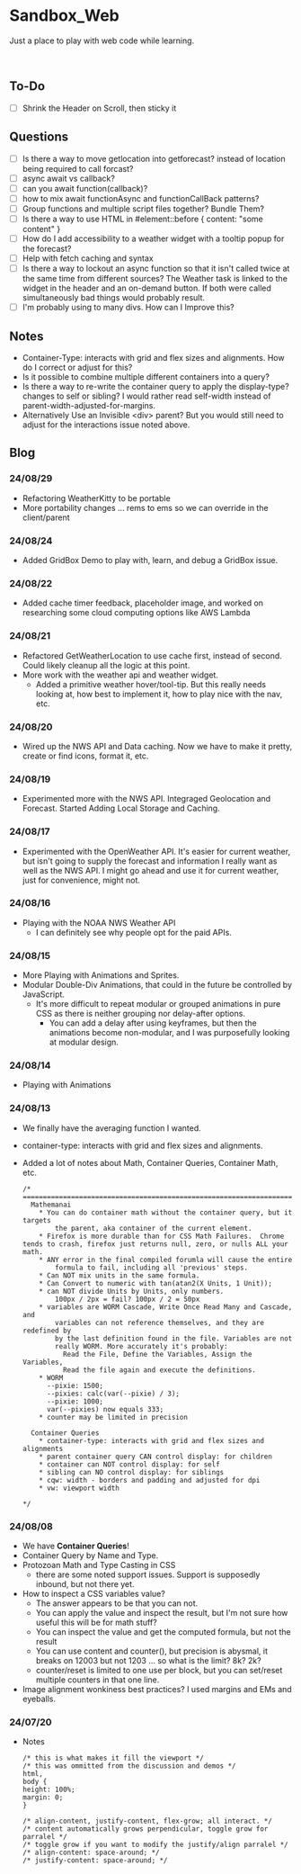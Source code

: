 # Sandbox_Web

Just a place to play with web code while learning. <br>

<br>

## To-Do

- [ ] Shrink the Header on Scroll, then sticky it

## Questions

- [ ] Is there a way to move getlocation into getforecast? instead of location being required to call forcast?
- [ ] async await vs callback?
- [ ] can you await function(callback)?
- [ ] how to mix await functionAsync and functionCallBack patterns?
- [ ] Group functions and multiple script files together? Bundle Them?
- [ ] Is there a way to use HTML in #element::before { content: "some content" }
- [ ] How do I add accessibility to a weather widget with a tooltip popup for the forecast?
- [ ] Help with fetch caching and syntax
- [ ] Is there a way to lockout an async function so that it isn't called twice at the same time from different sources? The Weather task is linked to the widget in the header and an on-demand button. If both were called simultaneously bad things would probably result.
- [ ] I'm probably using to many divs. How can I Improve this?

## Notes

- Container-Type: interacts with grid and flex sizes and alignments. How do I correct or adjust for this?
- Is it possible to combine multiple different containers into a query?
- Is there a way to re-write the container query to apply the display-type? changes to self or sibling? I would rather read self-width instead of parent-width-adjusted-for-margins.
- Alternatively Use an Invisible \<div> parent? But you would still need to adjust for the interactions issue noted above.

## Blog

### 24/08/29

- Refactoring WeatherKitty to be portable
- More portability changes ... rems to ems so we can override in the client/parent

### 24/08/24

- Added GridBox Demo to play with, learn, and debug a GridBox issue.

### 24/08/22

- Added cache timer feedback, placeholder image, and worked on researching some cloud computing options like AWS Lambda

### 24/08/21

- Refactored GetWeatherLocation to use cache first, instead of second. Could likely cleanup all the logic at this point.
- More work with the weather api and weather widget.
  - Added a primitive weather hover/tool-tip. But this really needs looking at, how best to implement it, how to play nice with the nav, etc.

### 24/08/20

- Wired up the NWS API and Data caching. Now we have to make it pretty, create or find icons, format it, etc.

### 24/08/19

- Experimented more with the NWS API. Integraged Geolocation and Forecast. Started Adding Local Storage and Caching.

### 24/08/17

- Experimented with the OpenWeather API. It's easier for current weather, but isn't going to supply the forecast and information I really want as well as the NWS API. I might go ahead and use it for current weather, just for convenience, might not.

### 24/08/16

- Playing with the NOAA NWS Weather API
  - I can definitely see why people opt for the paid APIs.

### 24/08/15

- More Playing with Animations and Sprites.
- Modular Double-Div Animations, that could in the future be controlled by JavaScript.
  - It's more difficult to repeat modular or grouped animations in pure CSS as there is neither grouping nor delay-after options.
    - You can add a delay after using keyframes, but then the animations become non-modular, and I was purposefully looking at modular design.

### 24/08/14

- Playing with Animations

### 24/08/13

- We finally have the averaging function I wanted.
- container-type: interacts with grid and flex sizes and alignments.
- Added a lot of notes about Math, Container Queries, Container Math, etc.

  ```
  /* ========================================================================
    Mathemanai
      * You can do container math without the container query, but it targets
          the parent, aka container of the current element.
      * Firefox is more durable than for CSS Math Failures.  Chrome tends to crash, firefox just returns null, zero, or nulls ALL your math.
      * ANY error in the final compiled forumla will cause the entire
          formula to fail, including all 'previous' steps.
      * Can NOT mix units in the same formula.
      * Can Convert to numeric with tan(atan2(X Units, 1 Unit));
      * can NOT divide Units by Units, only numbers.
          100px / 2px = fail? 100px / 2 = 50px
      * variables are WORM Cascade, Write Once Read Many and Cascade, and
          variables can not reference themselves, and they are redefined by
          by the last definition found in the file. Variables are not
          really WORM. More accurately it's probably:
            Read the File, Define the Variables, Assign the Variables,
            Read the file again and execute the definitions.
      * WORM
        --pixie: 1500;
        --pixies: calc(var(--pixie) / 3);
        --pixie: 1000;
        var(--pixies) now equals 333;
      * counter may be limited in precision

    Container Queries
      * container-type: interacts with grid and flex sizes and alignments
      * parent container query CAN control display: for children
      * container can NOT control display: for self
      * sibling can NO control display: for siblings
      * cqw: width - borders and padding and adjusted for dpi
      * vw: viewport width

  */
  ```

### 24/08/08

- We have **Container Queries**!
- Container Query by Name and Type.
- Protozoan Math and Type Casting in CSS
  - there are some noted support issues. Support is supposedly inbound, but not there yet.
- How to inspect a CSS variables value?
  - The answer appears to be that you can not.
  - You can apply the value and inspect the result, but I'm not sure how useful this will be for math stuff?
  - You can inspect the value and get the computed formula, but not the result
  - You can use content and counter(), but precision is abysmal, it breaks on 12003 but not 1203 ... so what is the limit? 8k? 2k?
  - counter/reset is limited to one use per block, but you can set/reset multiple counters in that one line.
- Image alignment wonkiness best practices? I used margins and EMs and eyeballs.

### 24/07/20

- Notes

  ```
  /* this is what makes it fill the viewport */
  /* this was ommitted from the discussion and demos */
  html,
  body {
  height: 100%;
  margin: 0;
  }
  ```

  ```
  /* align-content, justify-content, flex-grow; all interact. */
  /* content automatically grows perpendicular, toggle grow for parralel */
  /* toggle grow if you want to modify the justify/align parralel */
  /* align-content: space-around; */
  /* justify-content: space-around; */
  ```
